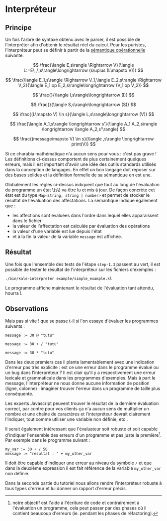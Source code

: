 
# Interpréteur

## Principe

Un fois l'arbre de syntaxe obtenu avec le parser, il est possible de l'interpréter afin d'obtenir le résultat
réel du calcul. Pour les puristes, l'interpréteur peut se définir à partir de la
[sémantique opérationnelle](https://en.wikipedia.org/wiki/Operational_semantics) suivante:

$$
\frac{\langle E,s\rangle \Rightarrow V}{\langle L:=E\,,\,s\rangle\longrightarrow (s\uplus (L\mapsto V))}
$$

$$
\frac{\langle E_1,s\rangle \Rightarrow V_1,\langle E_2,s\rangle \Rightarrow V_2}{\langle E_1 op E_2,s\rangle\longrightarrow (V_1 op V_2)}
$$

$$
\frac{}{\langle I,s\rangle\longrightarrow (I)}
$$

$$
\frac{}{\langle S,s\rangle\longrightarrow (S)}
$$

$$
\frac{(L\mapsto V) \in s}{\langle L,s\rangle\longrightarrow (V)}
$$

$$
\frac{\langle A_1,s\rangle \longrightarrow s'}{\langle A_1 A_2,s\rangle \longrightarrow \langle A_2,s'\rangle}
$$

$$
\frac{(message\mapsto V) \in s}{\langle ,s\rangle \longrightarrow print(V)}
$$

Si ce charabia mathématique n'a aucun sens pour vous : c'est pas grave !
Les définitions ci-dessus comportent de plus certainement quelques erreurs, mais il est important d'avoir une idée des outils
standards utilisés dans la conception de langages. En effet un bon langage doit reposer sur des bases solides
et la définition formelle de sa sémantique en est une.

Globalement les règles ci-dessus indiquent que tout au long de l'évaluation du programme un état \\(s\\) va être lu et mis à jour.
De façon concrète cet état est du type `Map<string, string | number>` et permet de stocker le résultat de l'évaluation des affectations.
La sémantique indique également que :
* les affections sont évaluées dans l'ordre dans lequel elles apparaissent dans le fichier
* la valeur de l'affectation est calculée par évaluation des opérations
* la valeur d'une variable est lue depuis l'état
* et à la fin la valeur de la variable `message` est affichée.

## Résultat

Une fois que l'ensemble des tests de l'étape `step-1.3` passent au vert, il est possible de tester
le résultat de l'interpréteur sur les fichiers d'exemples :
```
./bin/kale-interpreter example/simple_example.kl
```

Le programme affiche maintenant le résultat de l'évaluation tant attendu, hourra !.

## Observations

Mais pas si vite ! que se passe t-il si l'on essaye d'évaluer les programmes suivants :
```
message := 30 @ "tutu"
```

```
message := 30 + / "tutu"
```

```
message := 30 * "tutu"
```

Dans les deux premiers cas il plante lamentablement avec une indication d'erreur pas très explicite : est ce une erreur dans le programme évalué
ou un bug dans l'interpréteur ? Il est clair qu'il y a respectivement une erreur lexicale et grammaticale dans les programmes d'exemples.
Mais à part le message, l'interpréteur ne nous donne aucune information de position (ligne, colonne) : imaginer trouver l'erreur dans un programme
de taille plus conséquente.

Les experts Javascript peuvent trouver le résultat de la dernière évaluation correct, par contre pour vos clients ça n'a aucun sens de multiplier un
nombre et une chaîne de caractères et l'interpréteur devrait clairement l'indiquer, tout comme utiliser une variable non définie, etc..

Il serait également intéressant que l'évaluateur soit robuste et soit capable d'indiquer l'ensemble des erreurs d'un programme et pas juste la première[^1]. Par exemple dans le programme suivant :
```
my_var := 30 + / 50
message := "resultat : " + my_other_var
```

Il doit être capable d'indiquer une erreur au niveau du symbole `/` et que dans la deuxième expression il est fait référence
de la variable `my_other_var` non définie.

Dans la seconde partie du tutoriel nous allons rendre l'interpréteur robuste à tous types d'erreur et lui donner un rapport d'erreur précis.

[^1]: notre objectif est l'aide à l'écriture de code et contrairement à l'évaluation un programme, cela peut passer par des phases où il contient beaucoup d'erreurs (ie. pendant les phases de réfactoring).
